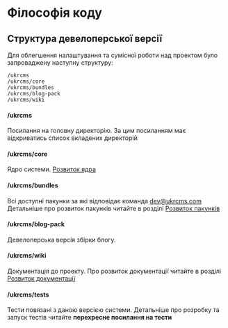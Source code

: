 Філософія коду
=================

## Структура девелоперської версії 

Для облегшення налаштування та сумісної роботи над проектом було 
запроваджену наступну структуру:
```	
/ukrcms
/ukrcms/core
/ukrcms/bundles
/ukrcms/blog-pack
/ukrcms/wiki
```
#### /ukrcms
Посилання на головну директорію. За цим посиланням має відкриватись список вкладених директорій
  
#### /ukrcms/core
Ядро системи. [Розвиток ядра](core.md)

#### /ukrcms/bundles
Всі доступні пакунки за які відповідає команда dev@ukrcms.com
Детальніше про розвиток пакунків читайте в розділі [Розвиток пакунків](bundles.md)

#### /ukrcms/blog-pack
Девелоперська версія збірки блогу.  

#### /ukrcms/wiki
Документація до проекту. Про розвиток документації читайте в розділі 
[Розвиток документації](/wiki/contributing/documentation/index.md)

#### /ukrcms/tests 
Тести повязані з даною версією системи. Детальніше про розробку та запуск тестів 
читайте __перехресне посилання на тести__ 

